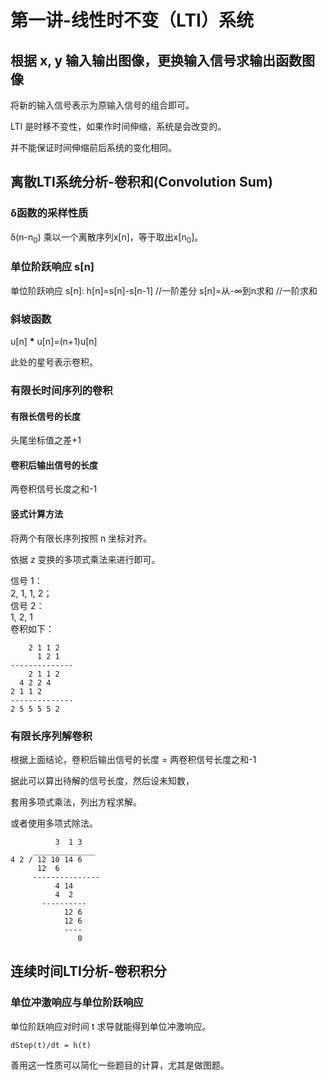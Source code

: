 # 第一讲-线性时不变（LTI）系统
## 根据 x, y 输入输出图像，更换输入信号求输出函数图像
将新的输入信号表示为原输入信号的组合即可。

LTI 是时移不变性，如果作时间伸缩，系统是会改变的。

并不能保证时间伸缩前后系统的变化相同。
## 离散LTI系统分析-卷积和(Convolution Sum)
### &delta;函数的采样性质
&delta;(n-n<sub>0</sub>) 乘以一个离散序列x[n]，等于取出x[n<sub>0</sub>]。
### 单位阶跃响应 s[n]
单位阶跃响应 s[n]:
h[n]=s[n]-s[n-1] //一阶差分
s[n]=从-∞到n求和 //一阶求和
### 斜坡函数
u[n] __\*__ u[n]=(n+1)u[n]

此处的星号表示卷积。
### 有限长时间序列的卷积
#### 有限长信号的长度
头尾坐标值之差+1
#### 卷积后输出信号的长度
两卷积信号长度之和-1
#### 竖式计算方法
将两个有限长序列按照 n 坐标对齐。

依据 z 变换的多项式乘法来进行即可。

信号 1：<br>
2, 1, 1, 2；<br>
信号 2：<br>
1, 2, 1<br>
卷积如下：<br>
```
    2 1 1 2
      1 2 1
--------------
    2 1 1 2
  4 2 2 4
2 1 1 2
--------------
2 5 5 5 5 2
```
### 有限长序列解卷积
根据上面结论，卷积后输出信号的长度 = 两卷积信号长度之和-1

据此可以算出待解的信号长度，然后设未知数，

套用多项式乘法，列出方程求解。

或者使用多项式除法。
```
          3  1 3
     ______________
4 2 / 12 10 14 6
      12  6
     ---------------
          4 14
          4  2
       ----------
            12 6
            12 6
            ----
               0
```
## 连续时间LTI分析-卷积积分
### 单位冲激响应与单位阶跃响应
单位阶跃响应对时间 t 求导就能得到单位冲激响应。
```
dStep(t)/dt = h(t)
```
善用这一性质可以简化一些题目的计算，尤其是做图题。
